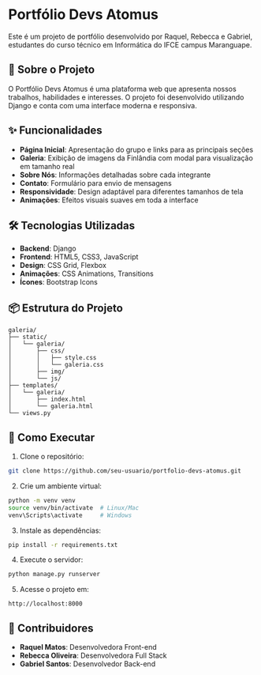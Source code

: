 # Portfólio Devs Atomus

Este é um projeto de portfólio desenvolvido por Raquel, Rebecca e Gabriel, estudantes do curso técnico em Informática do IFCE campus Maranguape.

## 🚀 Sobre o Projeto

O Portfólio Devs Atomus é uma plataforma web que apresenta nossos trabalhos, habilidades e interesses. O projeto foi desenvolvido utilizando Django e conta com uma interface moderna e responsiva.

## ✨ Funcionalidades

- **Página Inicial**: Apresentação do grupo e links para as principais seções
- **Galeria**: Exibição de imagens da Finlândia com modal para visualização em tamanho real
- **Sobre Nós**: Informações detalhadas sobre cada integrante
- **Contato**: Formulário para envio de mensagens
- **Responsividade**: Design adaptável para diferentes tamanhos de tela
- **Animações**: Efeitos visuais suaves em toda a interface

## 🛠️ Tecnologias Utilizadas

- **Backend**: Django
- **Frontend**: HTML5, CSS3, JavaScript
- **Design**: CSS Grid, Flexbox
- **Animações**: CSS Animations, Transitions
- **Ícones**: Bootstrap Icons

## 📦 Estrutura do Projeto

```
galeria/
├── static/
│   └── galeria/
│       ├── css/
│       │   ├── style.css
│       │   └── galeria.css
│       ├── img/
│       └── js/
├── templates/
│   └── galeria/
│       ├── index.html
│       └── galeria.html
└── views.py
```

## 🚀 Como Executar

1. Clone o repositório:
```bash
git clone https://github.com/seu-usuario/portfolio-devs-atomus.git
```

2. Crie um ambiente virtual:
```bash
python -m venv venv
source venv/bin/activate  # Linux/Mac
venv\Scripts\activate     # Windows
```

3. Instale as dependências:
```bash
pip install -r requirements.txt
```

4. Execute o servidor:
```bash
python manage.py runserver
```

5. Acesse o projeto em:
```
http://localhost:8000
```

## 👥 Contribuidores

- **Raquel Matos**: Desenvolvedora Front-end
- **Rebecca Oliveira**: Desenvolvedora Full Stack
- **Gabriel Santos**: Desenvolvedor Back-end
